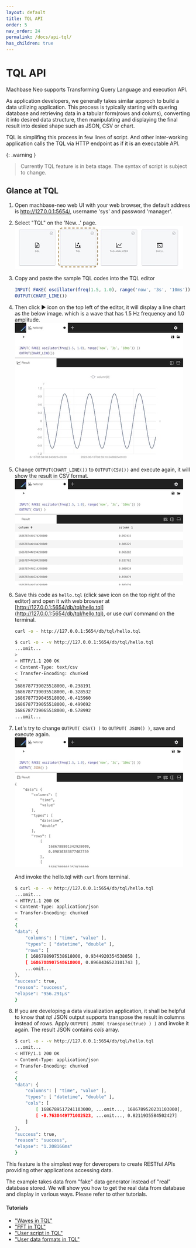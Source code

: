 ```yaml
---
layout: default
title: TQL API
order: 5
nav_order: 24
permalink: /docs/api-tql/
has_children: true
---
```


# TQL API

Machbase Neo supports Transforming Query Language and execution API.

As application developers, we generally takes similar approch to build a data utilizing application.
This process is typically starting with quering database and retrieving data in a tabular form(rows and colums), converting it into desired data structure,
then manipulating and displaying the final result into desied shape such as JSON, CSV or chart.

TQL is simplifing this process in few lines of script. And other inter-working application calls the TQL via HTTP endpoint as if it is an executable API.


{: .warning }
> Currently TQL feature is in beta stage. The syntax of script is subject to change.

## Glance at TQL

1. Open machbase-neo web UI with your web browser, the default address is http://127.0.0.1:5654/, username 'sys' and password 'manager'.
2. Select "TQL" on the 'New...' page.
<br/>![web-tql](/assets/img/web-tql.jpg)

3. Copy and paste the sample TQL codes into the TQL editor
    ```js
    INPUT( FAKE( oscillator(freq(1.5, 1.0), range('now', '3s', '10ms')) ))
    OUTPUT(CHART_LINE())
    ```
4. Then click ▶︎ icon on the top left of the editor, it will display a line chart as the below image.
    which is a wave that has 1.5 Hz frequency and 1.0 amplitude.
    ![web-hello-tql](/assets/img/web-hello-tql.jpg)
5. Change `OUTPUT(CHART_LINE())` to `OUTPUT(CSV())` and execute again, it will show the result in CSV format.
    ![web-hello-tql-csv](/assets/img/web-hello-tql-csv.jpg)
6. Save this code as `hello.tql` (click save icon on the top right of the editor) and open it with web browser at [http://127.0.0.1:5654/db/tql/hello.tql](http://127.0.0.1:5654/db/tql/hello.tql), or use *curl* command on the terminal.

    ```sh
    curl -o - http://127.0.0.1:5654/db/tql/hello.tql
    ```

    ```sh
    $ curl -o - -v http://127.0.0.1:5654/db/tql/hello.tql
    ...omit...
    >
    < HTTP/1.1 200 OK
    < Content-Type: text/csv
    < Transfer-Encoding: chunked
    <
    1686787739025518000,-0.238191
    1686787739035518000,-0.328532
    1686787739045518000,-0.415960
    1686787739055518000,-0.499692
    1686787739065518000,-0.578992
    ...omit...
    ```

7. Let's try to change `OUTPUT( CSV() )` to `OUTPUT( JSON() )`, save and execute again.
    ![web-hello-tql-json](/assets/img/web-hello-tql-json.jpg)

    And invoke the hello.tql with `curl` from terminal.

    ```sh
    $ curl -o - -v http://127.0.0.1:5654/db/tql/hello.tql
    ...omit...
    < HTTP/1.1 200 OK
    < Content-Type: application/json
    < Transfer-Encoding: chunked
    <
    {
    "data": {
        "columns": [ "time", "value" ],
        "types": [ "datetime", "double" ],
        "rows": [
        [ 1686788907538618000, 0.9344920354538058 ],
        [ 1686788907548618000, 0.8968436523101743 ],
        ...omit...
    },
    "success": true,
    "reason": "success",
    "elapse": "956.291µs"
    }
    ```
8. If you are developing a data visualization application, it shall be helpful to know that *tql* JSON output supports transpose the result in columns instead of rows. Apply `OUTPUT( JSON( transpose(true) ) )` and invoke it again. The result JSON contains *cols* array.

    ```sh
    $ curl -o - -v http://127.0.0.1:5654/db/tql/hello.tql
    ...omit...
    < HTTP/1.1 200 OK
    < Content-Type: application/json
    < Transfer-Encoding: chunked
    <
    {
    "data": {
        "columns": [ "time", "value" ],
        "types": [ "datetime", "double" ],
        "cols": [
            [ 1686789517241103000, ...omit..., 1686789520231103000],
            [ -0.7638449771082523, ...omit..., 0.8211935584502427]
        ]
    },
    "success": true,
    "reason": "success",
    "elapse": "1.208166ms"
    }
    ```

This feature is the simplest way for deveropers to create RESTful APIs providing other applications accessing data.

The example takes data from "fake" data generator instead of "real" database stored.
We will show you how to get the real data from database and display in various ways.
Please refer to other tutorials.

#### Tutorials

- ["Waves in TQL"](/docs/letsmakewaves/tql-wave/)
- ["FFT in TQL"](/docs/letsmakewaves/tql-fft/)
- ["User script in TQL"](/docs/letsmakewaves/tql-script/)
- ["User data formats in TQL"](/docs/letsmakewaves/tql-user-dataformat/)
